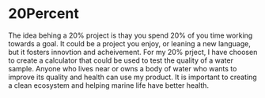 # 20Percent

The idea behing a 20% project is thay you spend 20% of you time working towards a goal. 
It could be a project you enjoy, or leaning a new language, but it fosters innovtion and acheivement.
For my 20% prject, I have choosen to create a calculator that could be used to test the quality of a water sample. 
Anyone who lives near or owns a body of water who wants to improve its quality and health can use my product. 
It is important to creating a clean ecosystem and helping marine life have better health.

